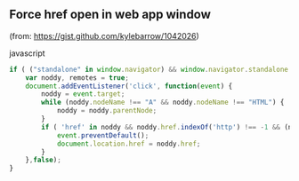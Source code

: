 Force href open in web app window
---
(from: https://gist.github.com/kylebarrow/1042026)  
  
javascript  
```js
if ( ("standalone" in window.navigator) && window.navigator.standalone ) {
	var noddy, remotes = true;	
	document.addEventListener('click', function(event) {
		noddy = event.target;
		while (noddy.nodeName !== "A" && noddy.nodeName !== "HTML") {
	        noddy = noddy.parentNode;
	    }
		if ( 'href' in noddy && noddy.href.indexOf('http') !== -1 && (noddy.href.indexOf(document.location.host) !== -1 || remotes) ) {
			event.preventDefault();
			document.location.href = noddy.href;
		}
	},false);
}
```
